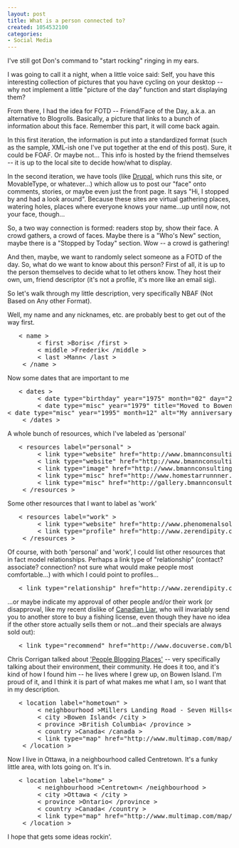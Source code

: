 ```yaml
--- 
layout: post
title: What is a person connected to?
created: 1054532100
categories: 
- Social Media
---
```

I've still got Don's command to "start rocking" ringing in my ears.

I was going to call it a night, when a little voice said: Self, you have this interesting collection of pictures that you have cycling on your desktop -- why not implement a little "picture of the day" function and start displaying them?

From there, I had the idea for FOTD -- Friend/Face of the Day, a.k.a. an alternative to Blogrolls. Basically, a picture that links to a bunch of information about this face. Remember this part, it will come back again.

In this first iteration, the information is put into a standardized format (such as the sample, XML-ish one I've put together at the end of this post). Sure, it could be FOAF. Or maybe not... This info is hosted by the friend themselves -- it is up to the local site to decide how/what to display.

In the second iteration, we have tools (like <a href="http://www.drupal.org">Drupal</a>, which runs this site, or MovableType, or whatever...) which allow us to post our "face" onto comments, stories, or maybe even just the front page. It says "Hi, I stopped by and had a look around". Because these sites are virtual gathering places, watering holes, places where everyone knows your name...up until now, not your face, though...

So, a two way connection is formed: readers stop by, show their face. A crowd gathers, a crowd of faces. Maybe there is a "Who's New" section, maybe there is a "Stopped by Today" section. Wow -- a crowd is gathering!

And then, maybe, we want to randomly select someone as a FOTD of the day. So, what do we want to know about this person? First of all, it is up to the person themselves to decide what to let others know. They host their own, um, friend descriptor (it's not a profile, it's more like an email sig).

So let's walk through my little description, very specifically NBAF (Not Based on Any other Format).

Well, my name and any nicknames, etc. are probably best to get out of the way first.

<pre>	< name >
		< first >Boris< /first >
		< middle >Frederik< /middle >
		< last >Mann< /last >
	< /name ></pre>Now some dates that are important to me

<pre>	< dates >
		< date type="birthday" year="1975" month="02" day="22" alt="Born in Vancouver" / >
		< date type="misc" year="1979" title="Moved to Bowen Island" / >
< date type="misc" year="1995" month=12" alt="My anniversary with Kate" / >
	< /dates ></pre>A whole bunch of resources, which I've labeled as 'personal'

<pre>	< resources label="personal" >
		< link type="website" href="http://www.bmannconsulting.com" title="B. Mann Consulting" alt="My personal home page" / >
		< link type="website" href="http://www.bmannconsulting.com/module.php?mod=blog&id=1&all=1" title="Personal Blog" / >
		< link type="image" href="http://www.bmannconsulting.com/images/boris.jpg" / >
		< link type="misc" href="http://www.homestarrunnner.com/sbemail58.html" alt="Favourite Strongbad Episode" / >
		< link type="misc" href="http://gallery.bmannconsulting.com" title="Personal Photo Gallery" / >
	< /resources ></pre>Some other resources that I want to label as 'work'
<pre>	< resources label="work" >
		< link type="website" href="http://www.phenomenalsolutions.com" alt="Phenomenal Solutions" / >
		< link type="profile" href="http://www.zerendipity.com/profile.aspx?id=111" alt="Zerendipity Profile" / >
	< /resources ></pre>Of course, with both 'personal' and 'work', I could list other resources that in fact model relationships. Perhaps a link type of "relationship" (contact? associate? connection? not sure what would make people most comfortable...) with which I could point to profiles...

<pre>	< link type="relationship" href="http://www.zerendipity.com/profile.aspx?id=59" title="Andrew Jones" / ></pre>...or maybe indicate my approval of other people and/or their work (or disapproval, like my recent dislike of <a href="http://www.canadiantire.ca">Canadian Liar</a>, who will invariably send you to another store to buy a fishing license, even though they have no idea if the other store actually sells them or not...and their specials are always sold out):

<pre>	< link type="recommend" href="http://www.docuverse.com/blog/donpark/" title="Don Park's Blog" / ></pre>Chris Corrigan talked about <a href="http://www.chriscorrigan.com/miscellany/bijournal/blogger.html">'People Blogging Places'</a> -- very specifically talking about their environment, their community. He does it too, and it's kind of how I found him -- he lives where I grew up, on Bowen Island. I'm proud of it, and I think it is part of what makes me what I am, so I want that in my description.

<pre>	< location label="hometown" >
		< neighbourhood >Millers Landing Road - Seven Hills< /neighbourhood >
		< city >Bowen Island< /city >
		< province >British Columbia< /province >
		< country >Canada< /canada >
		< link type="map" href="http://www.multimap.com/map/browse.cgi?X=-13737500&Y=6300000&scale=500000&coordsys=mercator" alt="Multi Map" / >
	< /location ></pre>Now I live in Ottawa, in a neighbourhood called Centretown. It's a funky little area, with lots going on. It's in.

<pre>	< location label="home" >
		< neighbourhood >Centretown< /neighbourhood >
		< city >Ottawa < /city >
		< province >Ontario< /province >
		< country >Canada< /country >
		< link type="map" href="http://www.multimap.com/map/browse.cgi?X=-8426250&Y=5656250&scale=50000&coordsys=mercator" >
	< /location ></pre>I hope that gets some ideas rockin'.
